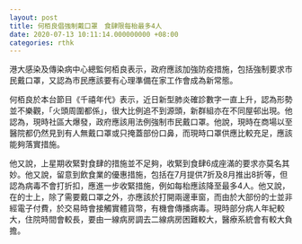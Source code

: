 ```yaml
---
layout: post
title: 何栢良倡強制戴口罩　食肆限每枱最多4人
date: 2020-07-13 10:11:14.000000000 +08:00
categories: rthk
---
```


港大感染及傳染病中心總監何栢良表示，政府應該加強防疫措施，包括強制要求巿民戴口罩，又認為巿民應該要有心理準備在家工作會成為新常態。

何栢良於本台節目《千禧年代》表示，近日新型肺炎確診數字一直上升，認為形勢並不樂觀，「火頭周圍都係」，很大比例追不到源頭，新群組亦在不同屋邨出現。他認為，現時社區大爆發，政府應該用法例強制巿民戴口罩。他說，現時在商場以至醫院都仍然見到有人無戴口罩或只掩蓋部份口鼻，而現時口罩供應比較充足，應該能夠落實措施。

他又說，上星期收緊對食肆的措施並不足夠，收緊到食肆6成座滿的要求亦莫名其妙。他又說，留意到飲食業的優惠措施，包括在7月提供7折及8月推出8折等，但認為病毒不會打折扣，應進一步收緊措施，例如每枱應該降至最多4人。他又說，在的士上，除了需要戴口罩之外，亦應該於打開兩邊車窗，而由於大部份的士並非經電子付費，於交易時會接觸實體貨幣，有機會傳播病毒。現時部分病人年紀較大，住院時間會較長，要由一線病房調去二線病房困難較大，醫療系統會有較大負擔。
